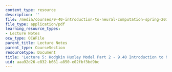 ```yaml
---
content_type: resource
description: ''
file: /media/courses/9-40-introduction-to-neural-computation-spring-2018/aaa92d26e832b661a850e02fbf3bd9bc_MIT9_40S18_Lec05.pdf
file_type: application/pdf
learning_resource_types:
- Lecture Notes
ocw_type: OCWFile
parent_title: Lecture Notes
parent_type: CourseSection
resourcetype: Document
title: 'Lecture 5: Hodgkin Huxley Model Part 2 - 9.40 Introduction to Neural Computation'
uid: aaa92d26-e832-b661-a850-e02fbf3bd9bc
---
```

